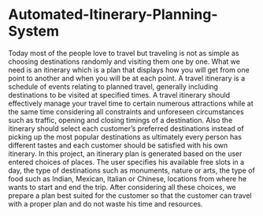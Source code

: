 # Automated-Itinerary-Planning-System

Today most of the people love to travel but traveling is not as simple as choosing destinations randomly and visiting them one by one. What we need is an itinerary which is a plan that displays how you will get from one point to another and when you will be at each point. A travel itinerary is a schedule of events relating to planned travel, generally including destinations to be visited at specified times.
A travel itinerary should effectively manage your travel time to certain numerous attractions while at the same time considering all constraints and unforeseen circumstances such as traffic, opening and closing timings of a destination. Also the itinerary should select each customer’s preferred destinations instead of picking up the most popular destinations as ultimately every person has different tastes and each customer should be satisfied with his own itinerary. 
In this project, an itinerary plan is generated based on the user entered choices of places. The user specifies his available free slots in a day, the type of destinations such as monuments, nature or arts, the type of food such as Indian, Mexican, Italian or Chinese, locations from where he wants to start and end the trip. After considering all these choices, we prepare a plan best suited for the customer so that the customer can travel with a proper plan and do not waste his time and resources.
